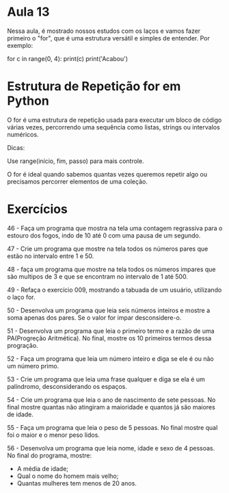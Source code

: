 # Aula 13

Nessa aula, é mostrado nossos estudos com os laços e vamos fazer primeiro o "for", que é uma estrutura versátil e simples de entender. Por exemplo:

 for c in range(0, 4):
      print(c)
 print('Acabou')
# Estrutura de Repetição for em Python
O for é uma estrutura de repetição usada para executar um bloco de código várias vezes, percorrendo uma sequência como listas, strings ou intervalos numéricos.

Dicas:

Use range(início, fim, passo) para mais controle.

O for é ideal quando sabemos quantas vezes queremos repetir algo ou precisamos percorrer elementos de uma coleção.

# Exercícios

46 - Faça um programa que mostra na tela uma contagem regrassiva para o estouro dos fogos, indo de 10 até 0 com uma pausa de um segundo.

47 - Crie um programa que mostre na tela todos os números pares que estão no intervalo entre 1 e 50.

48 - faça um programa que mostre na tela todos os números impares que são multipos de 3 e que se encontram no intervalo de 1 até 500.

49 - Refaça o exercício 009, mostrando a tabuada de um usuário, utilizando o laço for.

50 - Desenvolva um programa que leia seis números inteiros e mostre a soma apenas dos pares. Se o valor for impar desconsidere-o.

51 - Desenvolva um programa que leia o primeiro termo e a razão de uma PA(Progreção Aritmética). No final, mostre os 10 primeiros termos dessa progração.

52 - Faça um programa que leia um número inteiro e diga se ele é ou não um número primo.

53 - Crie um programa que leia uma frase qualquer e diga se ela é um palíndromo, desconsiderando os espaços.

54 - Crie um programa que leia o ano de nascimento de sete pessoas. No final mostre quantas não atingiram a maioridade e quantos já são maiores de idade.

55 - Faça um programa que leia o peso de 5 pessoas. No final mostre qual foi o maior e o menor peso lidos.

56 - Desenvolva um programa que leia nome, idade e sexo de 4 pessoas. No final do programa, mostre:

* A média de idade;
* Qual o nome do homem mais velho;
* Quantas mulheres tem menos de 20 anos.
